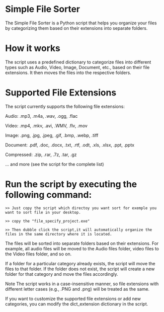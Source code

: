 Simple File Sorter
=================
The Simple File Sorter is a Python script that helps you organize your files by categorizing them based on their extensions into separate folders.

# How it works
The script uses a predefined dictionary to categorize files into different types such as Audio, Video, Image, Document, etc., based on their file extensions. It then moves the files into the respective folders.

# Supported File Extensions
The script currently supports the following file extensions:

Audio: .mp3, .m4a, .wav, .ogg, .flac

Video: .mp4, .mkv, .avi, .WMV, .flv, .mov

Image: .png, .jpg, .jpeg, .gif, .bmp, .webp, .tiff

Document: .pdf, .doc, .docx, .txt, .rtf, .odt, .xls, .xlsx, .ppt, .pptx

Compressed: .zip, .rar, .7z, .tar, .gz

... and more (see the script for the complete list)

# Run the script by executing the following command:

    >> Just copy the script which directoy you want sort for exemple you want to sort file in your desktop.
    
    >> copy the "file_specify_project.exe"

    >> Then dubble click the script,it will automatically organize the files in the same directory where it is located.

The files will be sorted into separate folders based on their extensions. For example, all audio files will be moved to the Audio files folder, video files to the Video files folder, and so on.

If a folder for a particular category already exists, the script will move the files to that folder. If the folder does not exist, the script will create a new folder for that category and move the files accordingly.

Note
The script works in a case-insensitive manner, so file extensions with different letter cases (e.g., .PNG and .png) will be treated as the same.

If you want to customize the supported file extensions or add new categories, you can modify the dict_extension dictionary in the script.
